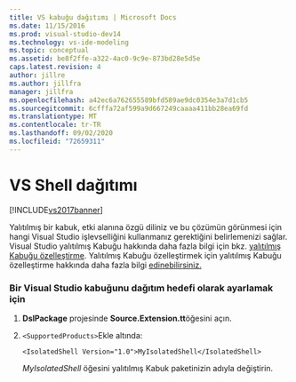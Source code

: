 ```yaml
---
title: VS kabuğu dağıtımı | Microsoft Docs
ms.date: 11/15/2016
ms.prod: visual-studio-dev14
ms.technology: vs-ide-modeling
ms.topic: conceptual
ms.assetid: be8f2ffe-a322-4ac0-9c9e-873bd28e5d5e
caps.latest.revision: 4
author: jillre
ms.author: jillfra
manager: jillfra
ms.openlocfilehash: a42ec6a762655589bfd589ae9dc0354e3a7d1cb5
ms.sourcegitcommit: 6cfffa72af599a9d667249caaaa411bb28ea69fd
ms.translationtype: MT
ms.contentlocale: tr-TR
ms.lasthandoff: 09/02/2020
ms.locfileid: "72659311"
---
```

# <a name="vs-shell-deployment"></a>VS Shell dağıtımı
[!INCLUDE[vs2017banner](../includes/vs2017banner.md)]

Yalıtılmış bir kabuk, etki alanına özgü diliniz ve bu çözümün görünmesi için hangi Visual Studio işlevselliğini kullanmanız gerektiğini belirlemenizi sağlar. Visual Studio yalıtılmış Kabuğu hakkında daha fazla bilgi için bkz. [yalıtılmış Kabuğu özelleştirme](../extensibility/customizing-the-isolated-shell.md). Yalıtılmış Kabuğu özelleştirmek için yalıtılmış Kabuğu özelleştirme hakkında daha fazla bilgi [edinebilirsiniz.](https://msdn.microsoft.com/d75463cd-1155-42e4-8b7a-046ed6becbbf)

### <a name="to-set-a-visual-studio-shell-as-the-deployment-target"></a>Bir Visual Studio kabuğunu dağıtım hedefi olarak ayarlamak için

1. **DslPackage** projesinde **Source.Extension.tt**öğesini açın.

2. `<SupportedProducts>`Ekle altında:

    ```
    <IsolatedShell Version="1.0">MyIsolatedShell</IsolatedShell>
    ```

     *MyIsolatedShell* öğesini yalıtılmış Kabuk paketinizin adıyla değiştirin.
